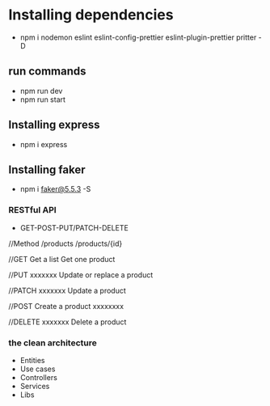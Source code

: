 # Installing dependencies

- npm i nodemon eslint eslint-config-prettier eslint-plugin-prettier pritter -D

## run commands
 - npm run dev
 - npm run start

## Installing express
- npm i express


## Installing faker
- npm i faker@5.5.3 -S



### RESTful API
 
- GET-POST-PUT/PATCH-DELETE


//Method     /products      /products/{id}


//GET        Get a list      Get one product


//PUT         xxxxxxx        Update or replace a product


//PATCH       xxxxxxx        Update a product


//POST      Create a product  xxxxxxxx


//DELETE      xxxxxxx        Delete a product


### the clean architecture

- Entities
- Use cases
- Controllers
- Services
- Libs
